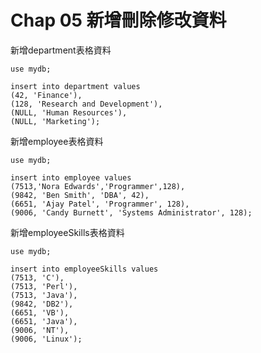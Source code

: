 
# Chap 05 新增刪除修改資料

新增department表格資料
```mysql
use mydb;

insert into department values
(42, 'Finance'),
(128, 'Research and Development'),
(NULL, 'Human Resources'),
(NULL, 'Marketing');
```

新增employee表格資料
```mysql
use mydb;

insert into employee values
(7513,'Nora Edwards','Programmer',128),
(9842, 'Ben Smith', 'DBA', 42),
(6651, 'Ajay Patel', 'Programmer', 128),
(9006, 'Candy Burnett', 'Systems Administrator', 128);
```

新增employeeSkills表格資料
```mysql
use mydb;

insert into employeeSkills values
(7513, 'C'),
(7513, 'Perl'),
(7513, 'Java'),
(9842, 'DB2'),
(6651, 'VB'),
(6651, 'Java'), 
(9006, 'NT'),
(9006, 'Linux');
```
